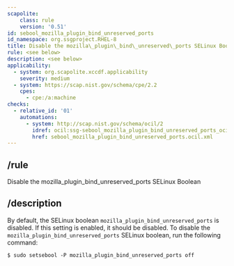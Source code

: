```yaml
---
scapolite:
    class: rule
    version: '0.51'
id: sebool_mozilla_plugin_bind_unreserved_ports
id_namespace: org.ssgproject.RHEL-8
title: Disable the mozilla\_plugin\_bind\_unreserved\_ports SELinux Boolean
rule: <see below>
description: <see below>
applicability:
  - system: org.scapolite.xccdf.applicability
    severity: medium
  - system: https://scap.nist.gov/schema/cpe/2.2
    cpes:
      - cpe:/a:machine
checks:
  - relative_id: '01'
    automations:
      - system: http://scap.nist.gov/schema/ocil/2
        idref: ocil:ssg-sebool_mozilla_plugin_bind_unreserved_ports_ocil:questionnaire:1
        href: sebool_mozilla_plugin_bind_unreserved_ports.ocil.xml
---
```



## /rule

Disable the mozilla\_plugin\_bind\_unreserved\_ports SELinux Boolean

## /description

By
default, the SELinux boolean `mozilla_plugin_bind_unreserved_ports` is
disabled. If this setting is enabled, it should be disabled. To disable
the `mozilla_plugin_bind_unreserved_ports` SELinux boolean, run the
following command:

``` 
$ sudo setsebool -P mozilla_plugin_bind_unreserved_ports off
```
